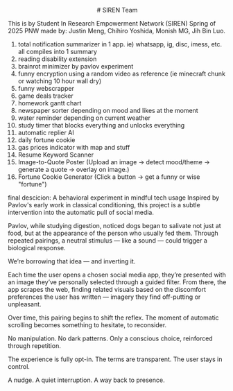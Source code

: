 <p align="center"># SIREN Team </p>
This is by Student In Research Empowerment Network (SIREN) Spring of 2025 PNW
made by: Justin Meng, Chihiro Yoshida, Monish MG, Jih Bin Luo.

1. total notification summarizer in 1 app. ie) whatsapp, ig, disc, imess, etc. all compiles into 1 summary
2. reading disability extension
3. brainrot minimizer by pavlov experiment
4. funny encryption using a random video as reference (ie minecraft chunk or watching 10 hour wall dry)
5. funny webscrapper
6. game deals tracker
7. homework gantt chart
8. newspaper sorter depending on mood and likes at the moment
9. water reminder depending on current weather
10. study timer that blocks everything and unlocks everything
11. automatic replier AI
12. daily fortune cookie
13. gas prices indicator with map and stuff
14. Resume Keyword Scanner
15. Image-to-Quote Poster (Upload an image → detect mood/theme → generate a quote → overlay on image.)
16. Fortune Cookie Generator (Click a button → get a funny or wise "fortune")

final descicion: A behavioral experiment in mindful tech usage
Inspired by Pavlov's early work in classical conditioning, this project is a subtle intervention into the automatic pull of social media.

Pavlov, while studying digestion, noticed dogs began to salivate not just at food, but at the appearance of the person who usually fed them. Through repeated pairings, a neutral stimulus — like a sound — could trigger a biological response.

We’re borrowing that idea — and inverting it.

Each time the user opens a chosen social media app, they’re presented with an image they’ve personally selected through a guided filter. From there, the app scrapes the web, finding related visuals based on the discomfort preferences the user has written — imagery they find off-putting or unpleasant.

Over time, this pairing begins to shift the reflex. The moment of automatic scrolling becomes something to hesitate, to reconsider.

No manipulation. No dark patterns.
Only a conscious choice, reinforced through repetition.

The experience is fully opt-in. The terms are transparent. The user stays in control.

A nudge.
A quiet interruption.
A way back to presence.

